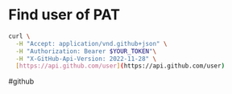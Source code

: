 # Find user of PAT

```sh
curl \
  -H "Accept: application/vnd.github+json" \
  -H "Authorization: Bearer $YOUR_TOKEN"\
  -H "X-GitHub-Api-Version: 2022-11-28" \
  [https://api.github.com/user](https://api.github.com/user)
```

#github